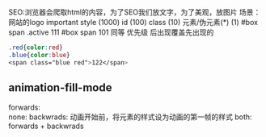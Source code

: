 ##
SEO:浏览器会爬取html的内容，为了SEO我们放文字，为了美观，放图片
场景：网站的logo
important
style (1000)
id (100)
class (10)
元素/伪元素(*) (1)
#box span .active 111
#box span 101
同等 优先级 后出现覆盖先出现的

```css
.red{color:red}
.blue{color:blue}
<span class="blue red">122</span>
```

## animation-fill-mode
forwards:  
none:
backwrads: 动画开始前，将元素的样式设为动画的第一帧的样式
both: forwards + backwrads